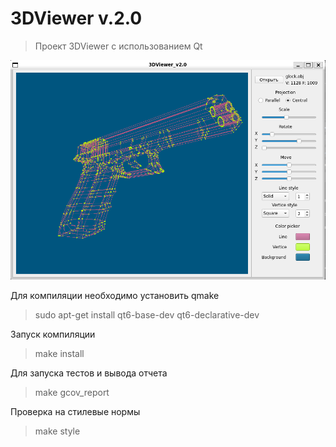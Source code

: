 # 3DViewer v.2.0

> Проект 3DViewer с использованием Qt

![viewer](../model/viewer.png)

Для компиляции необходимо установить qmake

> sudo apt-get install qt6-base-dev qt6-declarative-dev

Запуск компиляции

> make install

Для запуска тестов и вывода отчета

> make gcov_report

Проверка на стилевые нормы

> make style
